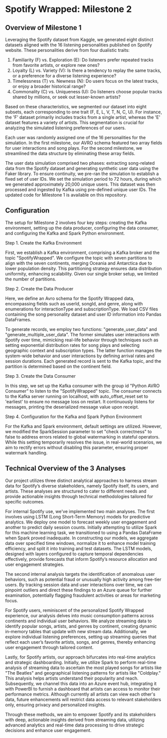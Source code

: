 # Spotify Wrapped: Milestone 2
## Overview of Milestone 1
Leveraging the Spotify dataset from Kaggle, we generated eight distinct datasets aligned with the 16 listening personalities published on Spotify website. These personalities derive from four dualistic traits:

1. Familiarity (F) vs. Exploration (E): Do listeners prefer repeated tracks from favorite artists, or explore new ones?
2. Loyalty (L) vs. Variety (V): Is there a tendency to replay the same tracks, or a preference for a diverse listening experience?
3. Timelessness (T) vs. Newness (N): Do users focus on the latest tracks, or enjoy a broader historical range?
4. Commonality (C) vs. Uniqueness (U): Do listeners choose popular tracks shared by millions, or seek out lesser-known artists?

Based on these characteristics, we segmented our dataset into eight subsets, each corresponding to one trait (F, E, L, V, T, N, C, U). For instance, the 'F' dataset primarily includes tracks from a single artist, whereas the 'E' dataset features a variety of artists. This segmentation is crucial for analyzing the simulated listening preferences of our users.

Each user was randomly assigned one of the 16 personalities for the simulation. In the first milestone, our AVRO schema featured two array fields for user interactions and song plays. For the second milestone, we streamlined the data structure by eliminating these array fields.

The user data simulation comprised two phases: extracting song-related data from the Spotify dataset and generating synthetic user data using the Faker library. To ensure continuity, we pre-ran the simulation to establish a fixed set of user IDs. We set the simulation period to 72 hours, during which we generated approximately 20,000 unique users. This dataset was then processed and ingested by Kafka using pre-defined unique user IDs. The updated code for Milestone 1 is available on this repository.

## Configuration

The setup for Milestone 2 involves four key steps: creating the Kafka environment, setting up the data producer, configuring the data consumer, and configuring the Kafka and Spark Python environment.

Step 1. Create the Kafka Environment

First, we establish a Kafka environment, comprising a Kafka broker and the topic "SpotifyWrapped". We configure the topic with seven partitions to align with the seven continents, merging Oceania and Antarctica due to lower population density. This partitioning strategy ensures data distribution uniformity, enhancing scalability. Given our single broker setup, we limited the number of partitions.

Step 2. Create the Data Producer

Here, we define an Avro schema for the Spotify Wrapped data, encompassing fields such as userId, songId, and genre, along with enumerations for interactionType and subscriptionType. We load CSV files containing the song personality dataset and user ID information into Pandas DataFrames.

To generate records, we employ two functions: "generate_user_data" and "generate_multiple_user_data". The former simulates user interactions with Spotify over time, mimicking real-life behavior through techniques such as setting exponential distribution rates for song plays and selecting geographic context and subscription types. The latter function manages the system-wide behavior and user interactions by defining arrival rates and session durations. Each generated record is sent to the Kafka topic, and the partition is determined based on the continent field.

Step 3. Create the Data Consumer

In this step, we set up the Kafka consumer with the group id "Python AVRO Consumer" to listen to the "SpotifyWrapped" topic. The consumer connects to the Kafka server running on localhost, with auto_offset_reset set to 'earliest' to ensure no message loss on restart. It continuously listens for messages, printing the deserialized message value upon receipt.

Step 4. Configuration for the Kafka and Spark Python Environment

For the Kafka and Spark environment, default settings are utilized. However, we modified the SparkSession parameter to set "check correctness" to false to address errors related to global watermarking in stateful operators. While this setting temporarily resolves the issue, in real-world scenarios, we aim to rectify errors without disabling this parameter, ensuring proper watermark handling.

## Technical Overview of the 3 Analyses
Our project utilizes three distinct analytical approaches to harness stream data for Spotify’s diverse stakeholders, namely Spotify itself, its users, and artists. These analyses are structured to cater to different needs and provide actionable insights through technical methodologies tailored for specific outcomes.

For internal Spotify use, we've implemented two main analyses. The first involves using LSTM (Long Short-Term Memory) models for predictive analytics. We deploy one model to forecast weekly user engagement and another to predict daily session counts. Initially attempting to utilize Spark for this machine learning task, we transitioned to using a Pandas DataFrame when Spark proved inadequate. In constructing our models, we aggregate data over specified time windows, normalize it to enhance model training efficiency, and split it into training and test datasets. The LSTM models, designed with layers configured to capture temporal dependencies effectively, provide forecasts that inform Spotify’s resource allocation and user engagement strategies.

The second internal analysis targets the identification of anomalous user behaviors, such as potential fraud or unusually high activity among free-tier users. By tracking session data and user interactions over time, we can pinpoint outliers and direct these findings to an Azure queue for further examination, potentially flagging fraudulent activities or areas for marketing focus.

For Spotify users, reminiscent of the personalized Spotify Wrapped experience, our analysis delves into music consumption patterns across continents and individual user behaviors. We analyze streaming data to identify popular songs, artists, and genres by continent, creating dynamic in-memory tables that update with new stream data. Additionally, we explore individual listening preferences, setting up streaming queries that reflect each user’s favorite artists, songs, and genres, thereby enhancing user engagement through tailored content.

Lastly, for Spotify artists, our approach bifurcates into real-time analytics and strategic dashboarding. Initially, we utilize Spark to perform real-time analysis of streaming data to ascertain the most played songs for artists like "The Beatles" and geographical listening patterns for artists like "Coldplay." This analysis helps artists understand their popularity and reach. Subsequently, we channel this data into an Azure event hub, integrating it with PowerBI to furnish a dashboard that artists can access to monitor their performance metrics. Although currently all artists can view each other's data, future enhancements will restrict data access to relevant stakeholders only, ensuring privacy and personalized insights.

Through these methods, we aim to empower Spotify and its stakeholders with deep, actionable insights derived from streaming data, utilizing advanced analytics and real-time data processing to drive strategic decisions and enhance user engagement.
